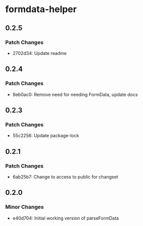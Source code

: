 # formdata-helper

## 0.2.5

### Patch Changes

- 2702d34: Update readme

## 0.2.4

### Patch Changes

- 8eb0ac0: Remove need for needing FormData, update docs

## 0.2.3

### Patch Changes

- 55c2256: Update package-lock

## 0.2.1

### Patch Changes

- 6ab25b7: Change to access to public for changset

## 0.2.0

### Minor Changes

- e40d704: Initial working version of parseFormData
